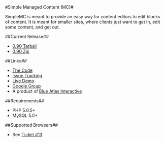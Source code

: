 #Simple Managed Content (MC)#

SimpleMC is meant to provide an easy way for content editors to edit blocks of content. It is meant for smaller sites, where clients just want to get in, edit some content, and get out.

##Current Release##
* [0.90 Tarball](http://github.com/leveille/simple-mc/tarball/0.90)
* [0.90 Zip](http://github.com/leveille/simple-mc/zipball/0.90)

##Links##

* [The Code](http://github.com/leveille/simplemc/tree/master "The Code")
* [Issue Tracking](http://leveille.lighthouseapp.com/projects/24238-simple-mc/overview "Issue Tracking")
* [Live Demo](http://smc.jasonleveille.com/ "Live Demo")
* [Google Group](http://groups.google.com/group/simple_mc "Google Group")
* A product of [Blue Atlas Interactive](http://www.blueatlas.com/ "Blue Atlas Interactive")

##Requirements##

* PHP 5.0.5+
* MySQL 5.0+

##Supported Browsers##
* See [Ticket #13](http://leveille.lighthouseapp.com/projects/24238/tickets/13-browser-testing "Ticket 13")
